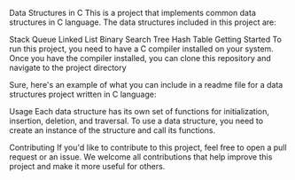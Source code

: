 Data Structures in C
This is a project that implements common data structures in C language. The data structures included in this project are:

Stack
Queue
Linked List
Binary Search Tree
Hash Table
Getting Started
To run this project, you need to have a C compiler installed on your system. Once you have the compiler installed, you can clone this repository and navigate to the project directory

Sure, here's an example of what you can include in a readme file for a data structures project written in C language:

Usage
Each data structure has its own set of functions for initialization, insertion, deletion, and traversal. To use a data structure, you need to create an instance of the structure and call its functions. 

Contributing
If you'd like to contribute to this project, feel free to open a pull request or an issue. We welcome all contributions that help improve this project and make it more useful for others.
